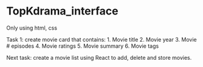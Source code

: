 # TopKdrama_interface
Only using html, css

Task 1: create movie card that contains:
    1. Movie title
    2. Movie year
    3. Movie # episodes
    4. Movie ratings
    5. Movie summary
    6. Movie tags
    
    
 Next task: create a movie list using React to add, delete and store movies.
